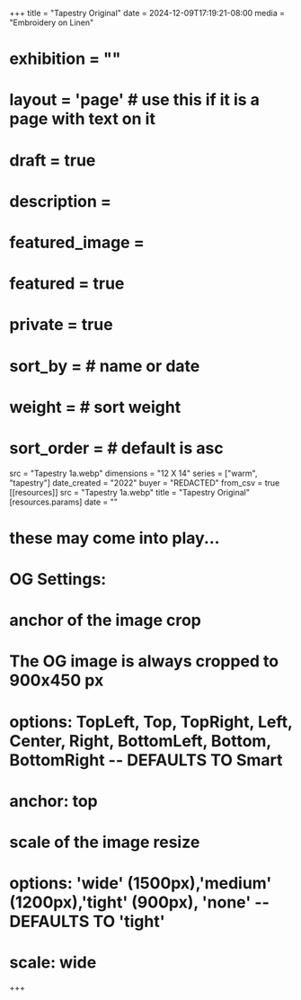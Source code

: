 +++
title = "Tapestry Original"
date = 2024-12-09T17:19:21-08:00
media = "Embroidery on Linen"
# exhibition = ""
# layout = 'page' # use this if it is a page with text on it
# draft = true
# description = 
# featured_image = 
# featured = true
# private = true
# sort_by = # name or date
# weight = # sort weight
# sort_order = # default is asc
src = "Tapestry 1a.webp"
dimensions = "12 X 14"
  series = ["warm", "tapestry"]
date_created = "2022"
buyer = "REDACTED"
from_csv = true
[[resources]]
  src = "Tapestry 1a.webp"
  title = "Tapestry Original"
  [resources.params]
  date = ""

# these may come into play...
# OG Settings:
# anchor of the image crop 
#   The OG image is always cropped to 900x450 px
#   options: TopLeft, Top, TopRight, Left, Center, Right, BottomLeft, Bottom, BottomRight -- DEFAULTS TO Smart
# anchor: top
# scale of the image resize 
#   options: 'wide' (1500px),'medium' (1200px),'tight' (900px), 'none' -- DEFAULTS TO 'tight'
# scale: wide 
+++